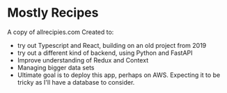 # Mostly Recipes
A copy of allrecipies.com
Created to:
- try out Typescript and React, building on an old project from 2019
- try out a different kind of backend, using Python and FastAPI
- Improve understanding of Redux and Context
- Managing bigger data sets
- Ultimate goal is to deploy this app, perhaps on AWS. Expecting it to be tricky as I'll have a database to consider.




